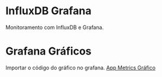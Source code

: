 # InfluxDB Grafana
Monitoramento com InfluxDB e Grafana.

# Grafana Gráficos
Importar o código do gráfico no grafana.
[App Metrics Gráfico](https://grafana.com/grafana/dashboards/2125)
